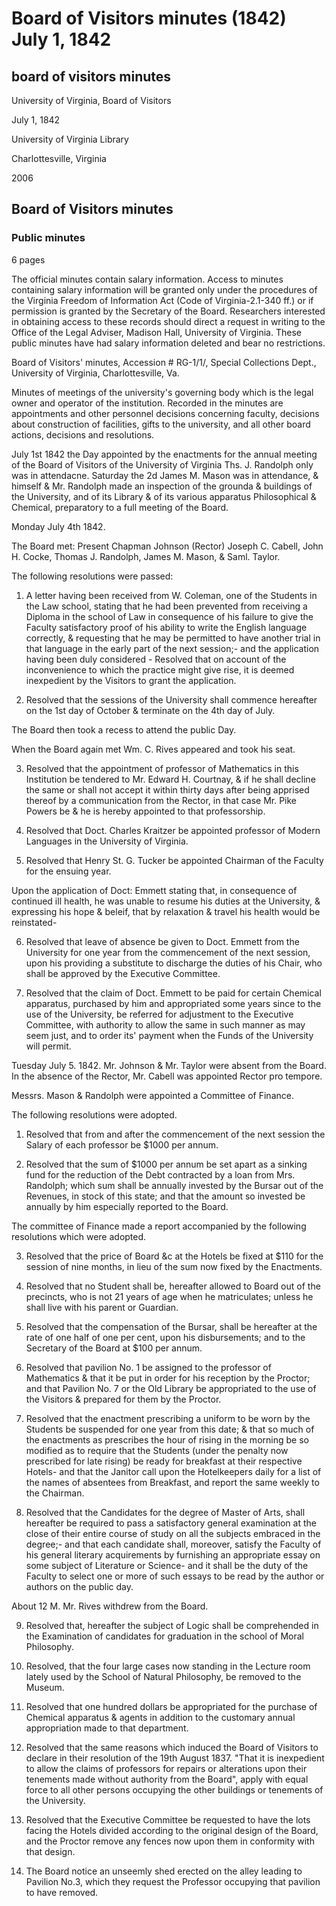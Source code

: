 <!-- altadded -->
<!-- altadded -->

<!-- llmmeta -->

<script type="application/ld+json">
{
"@context": "https://schema.org",
"@type": "BoardMinutes",
"name": "Board Minutes",
"startDate": "1842-07-01",
"endDate": "1842-07-05",
"location": {
"@type": "Place",
"name": "University of Virginia Library",
"address": {
"@type": "PostalAddress",
"addressLocality": "Charlottesville",
"addressRegion": "Virginia"
}
},
"organizer": {
"@type": "Organization",
"name": "University of Virginia, Board of Visitors"
},
"keywords": "Board of Visitors, University of Virginia, meeting minutes, resolutions",
"description": "Minutes from the Board of Visitors meeting held from July 1 to July 5, 1842, at the University of Virginia, detailing resolutions passed and attendees.",
"attendee": \[
"Ths. J. Randolph",
"James M. Mason",
"Chapman Johnson (Rector)",
"Joseph C. Cabell",
"John H. Cocke",
"Saml. Taylor",
"Wm. C. Rives"
],
"about": \[
{
"@type": "EducationalOrganization",
"name": "University of Virginia"
},
{
"@type": "Event",
"name": "Board of Visitors Annual Meeting"
}
]
}

</script>

<!-- llmformatted -->

# Board of Visitors minutes (1842) July 1, 1842

## board of visitors minutes

University of Virginia, Board of Visitors

July 1, 1842

University of Virginia Library

Charlottesville, Virginia

2006

## Board of Visitors minutes

### Public minutes

6 pages

The official minutes contain salary information. Access to minutes containing salary information will be granted only under the procedures of the Virginia Freedom of Information Act (Code of Virginia-2.1-340 ff.) or if permission is granted by the Secretary of the Board. Researchers interested in obtaining access to these records should direct a request in writing to the Office of the Legal Adviser, Madison Hall, University of Virginia. These public minutes have had salary information deleted and bear no restrictions.

Board of Visitors' minutes, Accession # RG-1/1/, Special Collections Dept., University of Virginia, Charlottesville, Va.

Minutes of meetings of the university's governing body which is the legal owner and operator of the institution. Recorded in the minutes are appointments and other personnel decisions concerning faculty, decisions about construction of facilities, gifts to the university, and all other board actions, decisions and resolutions.

July 1st 1842 the Day appointed by the enactments for the annual meeting of the Board of Visitors of the University of Virginia Ths. J. Randolph only was in attendacne. Saturday the 2d James M. Mason was in attendance, & himself & Mr. Randolph made an inspection of the grounda & buildings of the University, and of its Library & of its various apparatus Philosophical & Chemical, preparatory to a full meeting of the Board.

Monday July 4th 1842.

The Board met: Present Chapman Johnson (Rector) Joseph C. Cabell, John H. Cocke, Thomas J. Randolph, James M. Mason, & Saml. Taylor.

The following resolutions were passed:

1. A letter having been received from W. Coleman, one of the Students in the Law school, stating that he had been prevented from receiving a Diploma in the school of Law in consequence of his failure to give the Faculty satisfactory proof of his ability to write the English language correctly, & requesting that he may be permitted to have another trial in that language in the early part of the next session;- and the application having been duly considered - Resolved that on account of the inconvenience to which the practice might give rise, it is deemed inexpedient by the Visitors to grant the application.

2. Resolved that the sessions of the University shall commence hereafter on the 1st day of October & terminate on the 4th day of July.

The Board then took a recess to attend the public Day.

When the Board again met Wm. C. Rives appeared and took his seat.

3. Resolved that the appointment of professor of Mathematics in this Institution be tendered to Mr. Edward H. Courtnay, & if he shall decline the same or shall not accept it within thirty days after being apprised thereof by a communication from the Rector, in that case Mr. Pike Powers be & he is hereby appointed to that professorship.

4. Resolved that Doct. Charles Kraitzer be appointed professor of Modern Languages in the University of Virginia.

5. Resolved that Henry St. G. Tucker be appointed Chairman of the Faculty for the ensuing year.

Upon the application of Doct: Emmett stating that, in consequence of continued ill health, he was unable to resume his duties at the University, & expressing his hope & beleif, that by relaxation & travel his health would be reinstated-

6. Resolved that leave of absence be given to Doct. Emmett from the University for one year from the commencement of the next session, upon his providing a substitute to discharge the duties of his Chair, who shall be approved by the Executive Committee.

7. Resolved that the claim of Doct. Emmett to be paid for certain Chemical apparatus, purchased by him and appropriated some years since to the use of the University, be referred for adjustment to the Executive Committee, with authority to allow the same in such manner as may seem just, and to order its' payment when the Funds of the University will permit.

Tuesday July 5. 1842. Mr. Johnson & Mr. Taylor were absent from the Board. In the absence of the Rector, Mr. Cabell was appointed Rector pro tempore.

Messrs. Mason & Randolph were appointed a Committee of Finance.

The following resolutions were adopted.

1. Resolved that from and after the commencement of the next session the Salary of each professor be $1000 per annum.

2. Resolved that the sum of $1000 per annum be set apart as a sinking fund for the reduction of the Debt contracted by a loan from Mrs. Randolph; which sum shall be annually invested by the Bursar out of the Revenues, in stock of this state; and that the amount so invested be annually by him especially reported to the Board.

The committee of Finance made a report accompanied by the following resolutions which were adopted.

3. Resolved that the price of Board \&c at the Hotels be fixed at $110 for the session of nine months, in lieu of the sum now fixed by the Enactments.

4. Resolved that no Student shall be, hereafter allowed to Board out of the precincts, who is not 21 years of age when he matriculates; unless he shall live with his parent or Guardian.

5. Resolved that the compensation of the Bursar, shall be hereafter at the rate of one half of one per cent, upon his disbursements; and to the Secretary of the Board at $100 per annum.

6. Resolved that pavilion No. 1 be assigned to the professor of Mathematics & that it be put in order for his reception by the Proctor; and that Pavilion No. 7 or the Old Library be appropriated to the use of the Visitors & prepared for them by the Proctor.

7. Resolved that the enactment prescribing a uniform to be worn by the Students be suspended for one year from this date; & that so much of the enactments as prescribes the hour of rising in the morning be so modified as to require that the Students (under the penalty now prescribed for late rising) be ready for breakfast at their respective Hotels- and that the Janitor call upon the Hotelkeepers daily for a list of the names of absentees from Breakfast, and report the same weekly to the Chairman.

8. Resolved that the Candidates for the degree of Master of Arts, shall hereafter be required to pass a satisfactory general examination at the close of their entire course of study on all the subjects embraced in the degree;- and that each candidate shall, moreover, satisfy the Faculty of his general literary acquirements by furnishing an appropriate essay on some subject of Literature or Science- and it shall be the duty of the Faculty to select one or more of such essays to be read by the author or authors on the public day.

About 12 M. Mr. Rives withdrew from the Board.

9. Resolved that, hereafter the subject of Logic shall be comprehended in the Examination of candidates for graduation in the school of Moral Philosophy.

10. Resolved, that the four large cases now standing in the Lecture room lately used by the School of Natural Philosophy, be removed to the Museum.

11. Resolved that one hundred dollars be appropriated for the purchase of Chemical apparatus & agents in addition to the customary annual appropriation made to that department.

12. Resolved that the same reasons which induced the Board of Visitors to declare in their resolution of the 19th August 1837. "That it is inexpedient to allow the claims of professors for repairs or alterations upon their tenements made without authority from the Board", apply with equal force to all other persons occupying the other buildings or tenements of the University.

13. Resolved that the Executive Committee be requested to have the lots facing the Hotels divided according to the original design of the Board, and the Proctor remove any fences now upon them in conformity with that design.

14. The Board notice an unseemly shed erected on the alley leading to Pavilion No.3, which they request the Professor occupying that pavilion to have removed.
